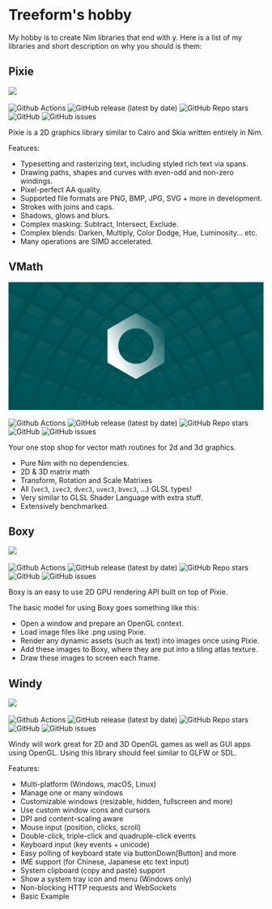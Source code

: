 # Treeform's hobby

My hobby is to create Nim libraries that end with y. Here is a list of my libraries and short description on why you should is them:

## Pixie

<img src="https://github.com/treeform/pixie/blob/master/docs/banner.png">

![Github Actions](https://github.com/treeform/pixie/workflows/Github%20Actions/badge.svg)
![GitHub release (latest by date)](https://img.shields.io/github/v/release/treeform/pixie)
![GitHub Repo stars](https://img.shields.io/github/stars/treeform/pixie)
![GitHub](https://img.shields.io/github/license/treeform/pixie)
![GitHub issues](https://img.shields.io/github/issues/treeform/pixie)

Pixie is a 2D graphics library similar to Cairo and Skia written entirely in Nim.

Features:

* Typesetting and rasterizing text, including styled rich text via spans.
* Drawing paths, shapes and curves with even-odd and non-zero windings.
* Pixel-perfect AA quality.
* Supported file formats are PNG, BMP, JPG, SVG + more in development.
* Strokes with joins and caps.
* Shadows, glows and blurs.
* Complex masking: Subtract, Intersect, Exclude.
* Complex blends: Darken, Multiply, Color Dodge, Hue, Luminosity... etc.
* Many operations are SIMD accelerated.

## VMath

<img src="https://github.com/treeform/vmath/blob/master/docs/banner.png">

![Github Actions](https://github.com/treeform/vmath/workflows/Github%20Actions/badge.svg)
![GitHub release (latest by date)](https://img.shields.io/github/v/release/treeform/vmath)
![GitHub Repo stars](https://img.shields.io/github/stars/treeform/vmath)
![GitHub](https://img.shields.io/github/license/treeform/vmath)
![GitHub issues](https://img.shields.io/github/issues/treeform/vmath)

Your one stop shop for vector math routines for 2d and 3d graphics.

* Pure Nim with no dependencies.
* 2D & 3D matrix math
* Transform, Rotation and Scale Matrixes
* All (`vec3`, `ivec3`, `dvec3`, `uvec3`, `bvec3`, ...) GLSL types!
* Very similar to GLSL Shader Language with extra stuff.
* Extensively benchmarked.

## Boxy

<img src="https://github.com/treeform/boxy/blob/master/docs/banner.png">

![Github Actions](https://github.com/treeform/boxy/workflows/Github%20Actions/badge.svg)
![GitHub release (latest by date)](https://img.shields.io/github/v/release/treeform/boxy)
![GitHub Repo stars](https://img.shields.io/github/stars/treeform/boxy)
![GitHub](https://img.shields.io/github/license/treeform/boxy)
![GitHub issues](https://img.shields.io/github/issues/treeform/boxy)

Boxy is an easy to use 2D GPU rendering API built on top of Pixie.

The basic model for using Boxy goes something like this:

* Open a window and prepare an OpenGL context.
* Load image files like .png using Pixie.
* Render any dynamic assets (such as text) into images once using Pixie.
* Add these images to Boxy, where they are put into a tiling atlas texture.
* Draw these images to screen each frame.

## Windy

<img src="https://github.com/treeform/windy/blob/master/docs/banner.png">

![Github Actions](https://github.com/treeform/windy/workflows/Github%20Actions/badge.svg)
![GitHub release (latest by date)](https://img.shields.io/github/v/release/treeform/windy)
![GitHub Repo stars](https://img.shields.io/github/stars/treeform/windy)
![GitHub](https://img.shields.io/github/license/treeform/windy)
![GitHub issues](https://img.shields.io/github/issues/treeform/windy)

Windy will work great for 2D and 3D OpenGL games as well as GUI apps using OpenGL. Using this library should feel similar to GLFW or SDL.

Features:

* Multi-platform (Windows, macOS, Linux)
* Manage one or many windows
* Customizable windows (resizable, hidden, fullscreen and more)
* Use custom window icons and cursors
* DPI and content-scaling aware
* Mouse input (position, clicks, scroll)
* Double-click, triple-click and quadruple-click events
* Keyboard input (key events + unicode)
* Easy polling of keyboard state via buttonDown[Button] and more
* IME support (for Chinese, Japanese etc text input)
* System clipboard (copy and paste) support
* Show a system tray icon and menu (Windows only)
* Non-blocking HTTP requests and WebSockets
* Basic Example
